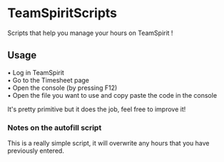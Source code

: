# TeamSpiritScripts

Scripts that help you manage your hours on TeamSpirit !

## Usage

• Log in TeamSpirit  
• Go to the Timesheet page  
• Open the console (by pressing F12)  
• Open the file you want to use and copy paste the code in the console  

It's pretty primitive but it does the job, feel free to improve it!


### Notes on the autofill script

This is a really simple script, it will overwrite any hours that you have previously entered.
